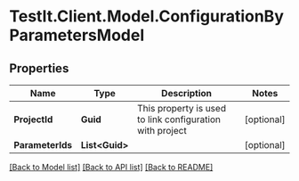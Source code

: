 # TestIt.Client.Model.ConfigurationByParametersModel

## Properties

Name | Type | Description | Notes
------------ | ------------- | ------------- | -------------
**ProjectId** | **Guid** | This property is used to link configuration with project | [optional] 
**ParameterIds** | **List&lt;Guid&gt;** |  | [optional] 

[[Back to Model list]](../README.md#documentation-for-models) [[Back to API list]](../README.md#documentation-for-api-endpoints) [[Back to README]](../README.md)

